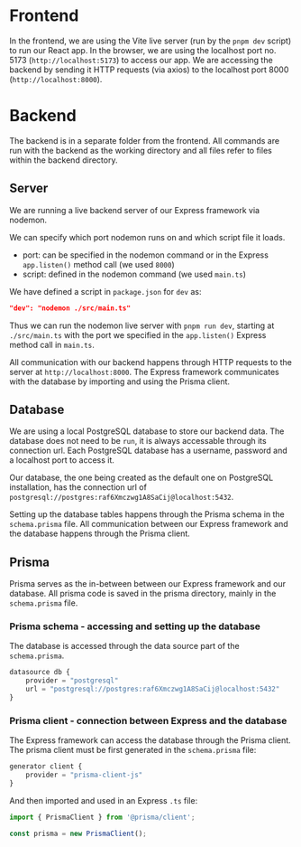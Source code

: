 # Frontend

In the frontend, we are using the Vite live server (run by the `pnpm dev` script) to run our React app. In the browser, we are using the localhost port no. 5173 (`http://localhost:5173`) to access our app.
We are accessing the backend by sending it HTTP requests (via axios) to the localhost port 8000 (`http://localhost:8000`).

# Backend

The backend is in a separate folder from the frontend. All commands are run with the backend as the working directory and all files refer to files within the backend directory.

## Server

We are running a live backend server of our Express framework via nodemon. 

We can specify which port nodemon runs on and which script file it loads. 
- port: can be specified in the nodemon command or in the Express `app.listen()` method call (we used `8000`)
- script: defined in the nodemon command (we used `main.ts`)

We have defined a script in `package.json` for `dev` as:
```json
"dev": "nodemon ./src/main.ts"
```

Thus we can run the nodemon live server with `pnpm run dev`, starting at `./src/main.ts` with the port we specified in the `app.listen()` Express method call in `main.ts`.

All communication with our backend happens through HTTP requests to the server at `http://localhost:8000`.
The Express framework communicates with the database by importing and using the Prisma client.

## Database

We are using a local PostgreSQL database to store our backend data.
The database does not need to be `run`, it is always accessable through its connection url.
Each PostgreSQL database has a username, password and a localhost port to access it.

Our database, the one being created as the default one on PostgreSQL installation, has the connection url of `postgresql://postgres:raf6Xmczwg1A8SaCij@localhost:5432`.

Setting up the database tables happens through the Prisma schema in the `schema.prisma` file.
All communication between our Express framework and the database happens through the Prisma client.

## Prisma

Prisma serves as the in-between between our Express framework and our database.
All prisma code is saved in the prisma directory, mainly in the `schema.prisma` file.

### Prisma schema - accessing and setting up the database

The database is accessed through the data source part of the `schema.prisma`.
```js
datasource db {
	provider = "postgresql"
	url = "postgresql://postgres:raf6Xmczwg1A8SaCij@localhost:5432"
}
```

### Prisma client - connection between Express and the database

The Express framework can access the database through the Prisma client.
The prisma client must be first generated in the `schema.prisma` file:

```js
generator client {
	provider = "prisma-client-js"
}
```

And then imported and used in an Express `.ts` file:

```ts
import { PrismaClient } from '@prisma/client';

const prisma = new PrismaClient();
```